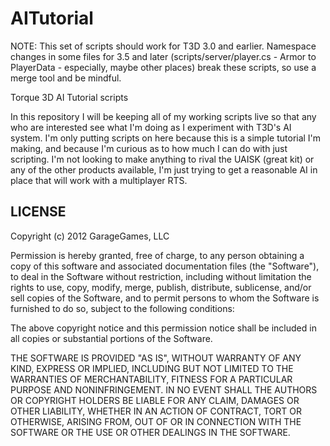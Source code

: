 AITutorial
==========

NOTE: This set of scripts should work for T3D 3.0 and earlier.  Namespace changes in some files for 3.5 and later (scripts/server/player.cs - Armor to PlayerData - especially, maybe other places) break these scripts, so use a merge tool and be mindful.

Torque 3D AI Tutorial scripts

In this repository I will be keeping all of my working scripts live so that any who are interested 
see what I'm doing as I experiment with T3D's AI system.  I'm only putting scripts on here because 
this is a simple tutorial I'm making, and because I'm curious as to how much I can do with just 
scripting.  I'm not looking to make anything to rival the UAISK (great kit) or any of the other 
products available, I'm just trying to get a reasonable AI in place that will work with a multiplayer 
RTS.

LICENSE
-------
Copyright (c) 2012 GarageGames, LLC

Permission is hereby granted, free of charge, to any person obtaining a copy
of this software and associated documentation files (the "Software"), to
deal in the Software without restriction, including without limitation the
rights to use, copy, modify, merge, publish, distribute, sublicense, and/or
sell copies of the Software, and to permit persons to whom the Software is
furnished to do so, subject to the following conditions:

The above copyright notice and this permission notice shall be included in
all copies or substantial portions of the Software.

THE SOFTWARE IS PROVIDED "AS IS", WITHOUT WARRANTY OF ANY KIND, EXPRESS OR
IMPLIED, INCLUDING BUT NOT LIMITED TO THE WARRANTIES OF MERCHANTABILITY,
FITNESS FOR A PARTICULAR PURPOSE AND NONINFRINGEMENT. IN NO EVENT SHALL THE
AUTHORS OR COPYRIGHT HOLDERS BE LIABLE FOR ANY CLAIM, DAMAGES OR OTHER
LIABILITY, WHETHER IN AN ACTION OF CONTRACT, TORT OR OTHERWISE, ARISING
FROM, OUT OF OR IN CONNECTION WITH THE SOFTWARE OR THE USE OR OTHER DEALINGS
IN THE SOFTWARE.
